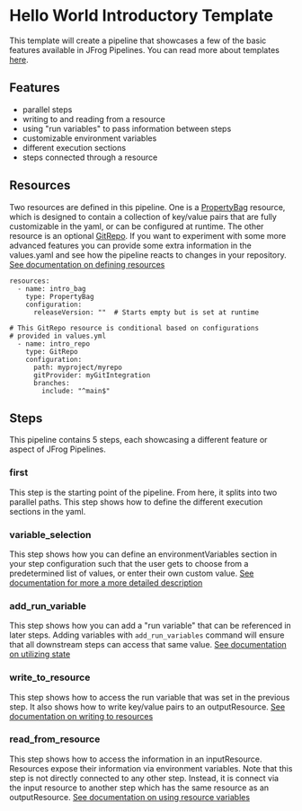 # Hello World Introductory Template
This template will create a pipeline that showcases a few of the basic features available in JFrog Pipelines. You can read more about templates [here](https://www.jfrog.com/confluence/display/JFROG/Global+Templates).

## Features
- parallel steps
- writing to and reading from a resource
- using "run variables" to pass information between steps
- customizable environment variables
- different execution sections
- steps connected through a resource

## Resources
Two resources are defined in this pipeline. One is a [PropertyBag](https://www.jfrog.com/confluence/display/JFROG/PropertyBag) resource, which is designed to contain a collection of key/value pairs that are fully customizable in the yaml, or can be configured at runtime. The other resource is an optional [GitRepo](https://www.jfrog.com/confluence/display/JFROG/GitRepo). If you want to experiment with some more advanced features you can provide some extra information in the values.yaml and see how the pipeline reacts to changes in your repository. [See documentation on defining resources](https://www.jfrog.com/confluence/display/JFROG/Pipelines+Resources)

```
resources:
  - name: intro_bag
    type: PropertyBag
    configuration:
      releaseVersion: ""  # Starts empty but is set at runtime

# This GitRepo resource is conditional based on configurations
# provided in values.yml
  - name: intro_repo
    type: GitRepo
    configuration:
      path: myproject/myrepo
      gitProvider: myGitIntegration
      branches:
        include: "^main$"
```

## Steps
This pipeline contains 5 steps, each showcasing a different feature or aspect of JFrog Pipelines.
### first
This step is the starting point of the pipeline. From here, it splits into two parallel paths. This step shows how to define the different execution sections in the yaml.

### variable_selection
This step shows how you can define an environmentVariables section in your step configuration such that the user gets to choose from a predetermined list of values, or enter their own custom value. [See documentation for more a more detailed description](https://www.jfrog.com/confluence/display/JFROG/Pipelines+Environment+Variables#PipelinesEnvironmentVariables-EnvironmentVariablesConfiguration)


### add_run_variable
This step shows how you can add a "run variable" that can be referenced in later steps. Adding variables with `add_run_variables` command will ensure that all downstream steps can access that same value. [See documentation on utilizing state](https://www.jfrog.com/confluence/display/JFROG/Creating+Stateful+Pipelines#CreatingStatefulPipelines-runStateRunState)

### write_to_resource
This step shows how to access the run variable that was set in the previous step. It also shows how to write key/value pairs to an outputResource. [See documentation on writing to resources](https://www.jfrog.com/confluence/display/JFROG/Pipelines+Resources#PipelinesResources-UsingStatefulResources)

### read_from_resource
This step shows how to access the information in an inputResource. Resources expose their information via environment variables. Note that this step is not directly connected to any other step. Instead, it is connect via the input resource to another step which has the same resource as an outputResource. [See documentation on using resource variables](https://www.jfrog.com/confluence/display/JFROG/Pipelines+Resources#PipelinesResources-UsingResourcesValuesinEnvironmentVariables)
